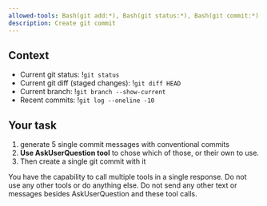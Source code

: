 ```yaml
---
allowed-tools: Bash(git add:*), Bash(git status:*), Bash(git commit:*)
description: Create git commit 
---
```


## Context

- Current git status: !`git status`
- Current git diff (staged changes): !`git diff HEAD`
- Current branch: !`git branch --show-current`
- Recent commits: !`git log --oneline -10`

## Your task

1. generate 5 single commit messages with conventional commits
2. **Use AskUserQuestion tool** to chose which of those, or their own to use.
3. Then create a single git commit with it

You have the capability to call multiple tools in a single response. Do not use any other tools or do anything else. Do not send any other text or messages besides AskUserQuestion and these tool calls.